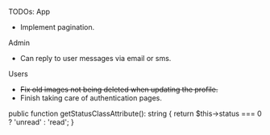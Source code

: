 TODOs:
App
- Implement pagination.

Admin
- Can reply to user messages via email or sms.

Users
- ~~Fix old images not being deleted when updating the profile.~~
- Finish taking care of authentication pages.



public function getStatusClassAttribute(): string
{
    return $this->status === 0 ? 'unread' : 'read';
}
